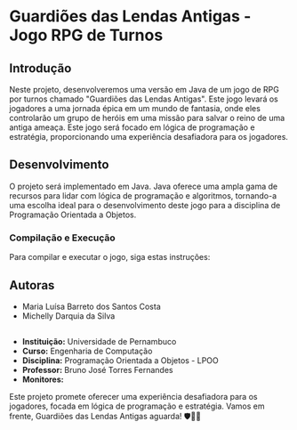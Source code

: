 # Guardiões das Lendas Antigas - Jogo RPG de Turnos

## Introdução

Neste projeto, desenvolveremos uma versão em Java de um jogo de RPG por turnos chamado "Guardiões das Lendas Antigas". Este jogo levará os jogadores a uma jornada épica em um mundo de fantasia, onde eles controlarão um grupo de heróis em uma missão para salvar o reino de uma antiga ameaça. Este jogo será focado em lógica de programação e estratégia, proporcionando uma experiência desafiadora para os jogadores.

## Desenvolvimento

O projeto será implementado em Java. Java oferece uma ampla gama de recursos para lidar com lógica de programação e algoritmos, tornando-a uma escolha ideal para o desenvolvimento deste jogo para a disciplina de Programação Orientada a Objetos.

### Compilação e Execução

Para compilar e executar o jogo, siga estas instruções:


## Autoras

-  Maria Luísa Barreto dos Santos Costa
-  Michelly Darquia da Silva

##

- **Instituição:** Universidade de Pernambuco 
- **Curso:** Engenharia de Computação
- **Disciplina:** Programação Orientada a Objetos - LPOO
- **Professor:** Bruno José Torres Fernandes
- **Monitores:** 

Este projeto promete oferecer uma experiência desafiadora para os jogadores, focada em lógica de programação e estratégia. Vamos em frente, Guardiões das Lendas Antigas aguarda! 🛡️🐉✨
